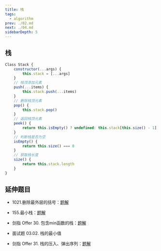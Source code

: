 ```yaml
---
title: 栈
tags: 
  - algorithm
prev: ./02.md
next: ./04.md
sidebarDepth: 5
---
```


## 栈

```js
Class Stack {
    constructor(...args) {
        this.stack = [...args]
    }
    // 栈顶添加元素
    push(...items) {
        this.stack.push(...items)
    }
    // 删除栈顶元素
    pop() {
        this.stack.pop()
    }
    // 返回栈顶元素
    peek() {
        return this.isEmpty() ? undefined: this.stack[this.size() - 1]
    }
    // 判断栈是否为空
    isEmpty() {
        return this.size() === 0
    }
    // 获取栈长度
    size() {
        return this.stack.length
    }
}
```

## 延伸题目


- 1021.删除最外层的括号：[题解](../leetCode/1021.md)

- 155.最小栈：[题解](../leetCode/0155.md)
- 剑指 Offer 30. 包含min函数的栈：[题解](../codingInterviews/30.md)
- 面试题 03.02. 栈的最小值

- 剑指 Offer 31. 栈的压入、弹出序列：[题解](../codingInterviews/31.md)

